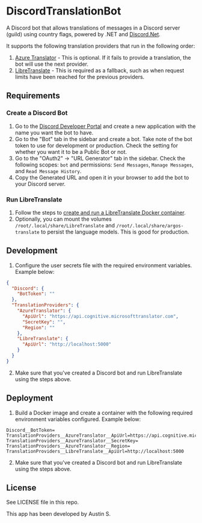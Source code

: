 # DiscordTranslationBot

A Discord bot that allows translations of messages in a Discord server (guild) using country flags, powered by .NET and [Discord.Net](https://github.com/discord-net/Discord.Net).

It supports the following translation providers that run in the following order:
1. [Azure Translator](https://azure.microsoft.com/en-us/services/cognitive-services/translator/) - This is optional. If it fails to provide a translation, the bot will use the next provider.
2. [LibreTranslate](https://github.com/LibreTranslate/LibreTranslate) - This is required as a fallback, such as when request limits have been reached for the previous providers.

## Requirements

### Create a Discord Bot

1. Go to the [Discord Developer Portal](https://discord.com/developers/applications) and create a new application with the name you want the bot to have.
2. Go to the "Bot" tab in the sidebar and create a bot. Take note of the bot token to use for development or production. Check the setting for whether you want it to be a Public Bot or not.
3. Go to the "OAuth2" -> "URL Generator" tab in the sidebar. Check the following scopes: `bot` and permissions: `Send Messages`, `Manage Messages`, and `Read Message History`.
4. Copy the Generated URL and open it in your browser to add the bot to your Discord server.

### Run LibreTranslate

1. Follow the steps to [create and run a LibreTranslate Docker container](https://github.com/LibreTranslate/LibreTranslate#run-with-docker=).
2. Optionally, you can mount the volumes `/root/.local/share/LibreTranslate` and `/root/.local/share/argos-translate` to persist the language models. This is good for production.

## Development

1. Configure the user secrets file with the required environment variables. Example below:
```json
{
  "Discord": {
    "BotToken": ""
  },
  "TranslationProviders": {
    "AzureTranslator": {
      "ApiUrl": "https://api.cognitive.microsofttranslator.com",
      "SecretKey": "",
      "Region": ""
    },
    "LibreTranslate": {
      "ApiUrl": "http://localhost:5000"
    }
  }
}
```
2. Make sure that you've created a Discord bot and run LibreTranslate using the steps above.

## Deployment

1. Build a Docker image and create a container with the following required environment variables configured. Example below:
```
Discord__BotToken=
TranslationProviders__AzureTranslator__ApiUrl=https://api.cognitive.microsofttranslator.com
TranslationProviders__AzureTranslator__SecretKey=
TranslationProviders__AzureTranslator__Region=
TranslationProviders__LibreTranslate__ApiUrl=http://localhost:5000
```
2. Make sure that you've created a Discord bot and run LibreTranslate using the steps above.

## License

See LICENSE file in this repo.

This app has been developed by Austin S.
